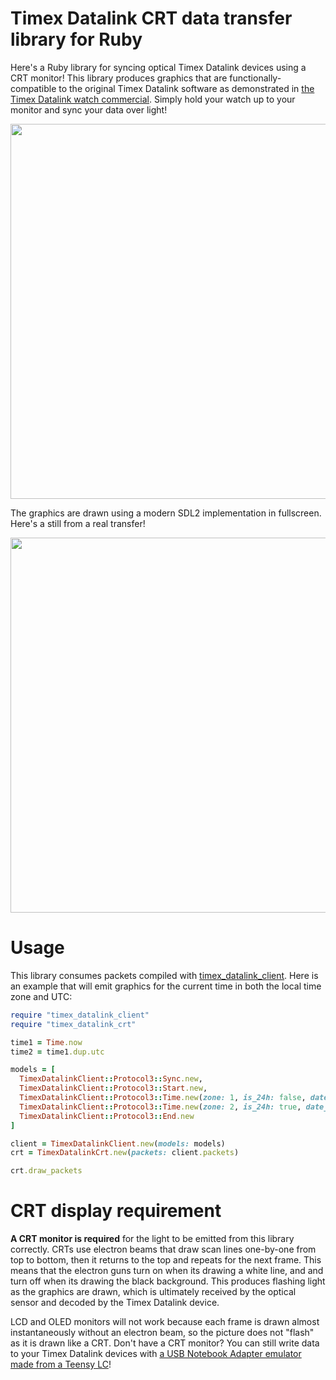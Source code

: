 # Timex Datalink CRT data transfer library for Ruby

Here's a Ruby library for syncing optical Timex Datalink devices using a CRT monitor!  This library produces graphics that are functionally-compatible to the original Timex Datalink software as demonstrated in [the Timex Datalink watch commercial](https://www.youtube.com/watch?v=p3Pzxmq-JLM).  Simply hold your watch up to your monitor and sync your data over light!

<image src="https://user-images.githubusercontent.com/820984/188436622-8cac39c7-9edc-4d92-a8c7-cbe9774cb691.jpg" width="600px">

The graphics are drawn using a modern SDL2 implementation in fullscreen.  Here's a still from a real transfer!

<image src="https://user-images.githubusercontent.com/820984/206843306-73386f0b-19fb-449a-a4c8-6de27b860812.png" width="600px">

# Usage

This library consumes packets compiled with [timex\_datalink\_client](https://github.com/synthead/timex_datalink_client).  Here is an example that will emit graphics for the current time in both the local time zone and UTC:

```ruby
require "timex_datalink_client"
require "timex_datalink_crt"

time1 = Time.now
time2 = time1.dup.utc

models = [
  TimexDatalinkClient::Protocol3::Sync.new,
  TimexDatalinkClient::Protocol3::Start.new,
  TimexDatalinkClient::Protocol3::Time.new(zone: 1, is_24h: false, date_format: 2, time: time1),
  TimexDatalinkClient::Protocol3::Time.new(zone: 2, is_24h: true, date_format: 2, time: time2),
  TimexDatalinkClient::Protocol3::End.new
]

client = TimexDatalinkClient.new(models: models)
crt = TimexDatalinkCrt.new(packets: client.packets)

crt.draw_packets
```

# CRT display requirement

**A CRT monitor is required** for the light to be emitted from this library correctly.  CRTs use electron beams that draw scan lines one-by-one from top to bottom, then it returns to the top and repeats for the next frame.  This means that the electron guns turn on when its drawing a white line, and and turn off when its drawing the black background.  This produces flashing light as the graphics are drawn, which is ultimately received by the optical sensor and decoded by the Timex Datalink device.

LCD and OLED monitors will not work because each frame is drawn almost instantaneously without an electron beam, so the picture does not "flash" as it is drawn like a CRT.  Don't have a CRT monitor?  You can still write data to your Timex Datalink devices with [a USB Notebook Adapter emulator made from a Teensy LC](https://github.com/synthead/timex-datalink-arduino)!
